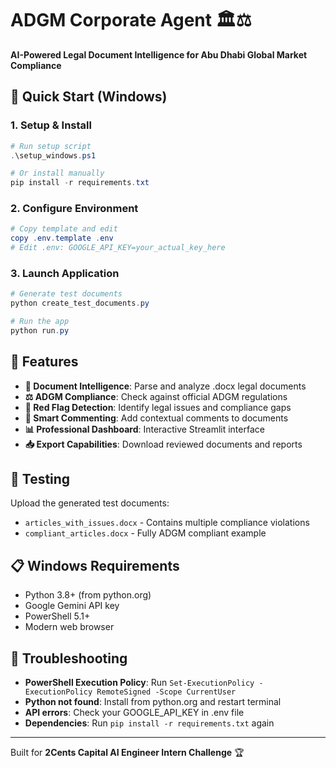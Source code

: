 ﻿# ADGM Corporate Agent 🏛️⚖️

**AI-Powered Legal Document Intelligence for Abu Dhabi Global Market Compliance**

## 🚀 Quick Start (Windows)

### 1. Setup & Install
```powershell
# Run setup script
.\setup_windows.ps1

# Or install manually
pip install -r requirements.txt
```

### 2. Configure Environment
```powershell
# Copy template and edit
copy .env.template .env
# Edit .env: GOOGLE_API_KEY=your_actual_key_here
```

### 3. Launch Application
```powershell
# Generate test documents
python create_test_documents.py

# Run the app
python run.py
```

## 🎯 Features

- **📄 Document Intelligence**: Parse and analyze .docx legal documents
- **⚖️ ADGM Compliance**: Check against official ADGM regulations
- **🚩 Red Flag Detection**: Identify legal issues and compliance gaps
- **📝 Smart Commenting**: Add contextual comments to documents
- **📊 Professional Dashboard**: Interactive Streamlit interface
- **📥 Export Capabilities**: Download reviewed documents and reports

## 🧪 Testing

Upload the generated test documents:
- `articles_with_issues.docx` - Contains multiple compliance violations
- `compliant_articles.docx` - Fully ADGM compliant example

## 📋 Windows Requirements

- Python 3.8+ (from python.org)
- Google Gemini API key
- PowerShell 5.1+
- Modern web browser

## 🔧 Troubleshooting

- **PowerShell Execution Policy**: Run `Set-ExecutionPolicy -ExecutionPolicy RemoteSigned -Scope CurrentUser`
- **Python not found**: Install from python.org and restart terminal
- **API errors**: Check your GOOGLE_API_KEY in .env file
- **Dependencies**: Run `pip install -r requirements.txt` again

---

Built for **2Cents Capital AI Engineer Intern Challenge** 🏆

